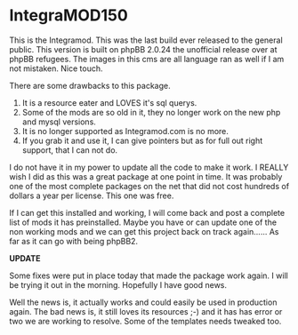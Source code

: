 IntegraMOD150
=============

This is the Integramod. This was the last build ever released to the general public. This version is built on phpBB 2.0.24 the unofficial release over at phpBB refugees. The images in this cms are all language ran as well if I am not mistaken. Nice touch.

There are some drawbacks to this package. 

1. It is a resource eater and LOVES it's sql querys. 
2. Some of the mods are so old in it, they no longer work on the new php and mysql versions.
3. It is no longer supported as Integramod.com is no more.
4. If you grab it and use it, I can give pointers but as for full out right support, that I can not do.

I do not have it in my power to update all the code to make it work. I REALLY wish I did as this was a great package at one point in time. It was probably one of the most complete packages on the net that did not cost hundreds of dollars a year per license. This one was free.

If I can get this installed and working, I will come back and post a complete list of mods it has preinstalled. Maybe you have or can update one of the non working mods and we can get this project back on track again...... As far as it can go with being phpBB2.

**UPDATE**

Some fixes were put in place today that made the package work again. I will be trying it out in the morning. Hopefully I have good news.

Well the news is, it actually works and could easily be used in production again. The bad news is, it still loves its resources ;-) and it has has error or two we are working to resolve. Some of the templates needs tweaked too.
